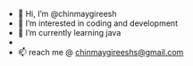 - 👋 Hi, I’m @chinmaygireesh
- 👀 I’m interested in coding and development 
- 🌱 I’m currently learning java
-
- 📫 reach me @ chinmaygireeshs@gmail.com

<!---
chinmaygireesh/chinmaygireesh is a ✨ special ✨ repository because its `README.md` (this file) appears on your GitHub profile.
You can click the Preview link to take a look at your changes.
--->
